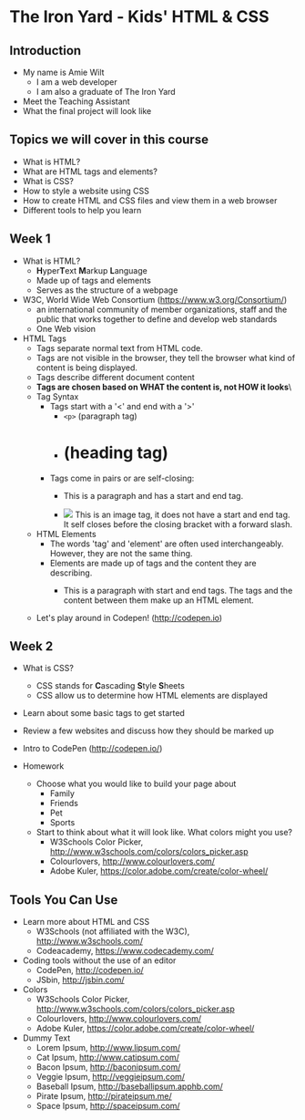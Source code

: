 # The Iron Yard - Kids' HTML & CSS

## Introduction
  - My name is Amie Wilt
    - I am a web developer
    - I am also a graduate of The Iron Yard
  - Meet the Teaching Assistant
  - What the final project will look like

## Topics we will cover in this course
  - What is HTML?
  - What are HTML tags and elements?
  - What is CSS?
  - How to style a website using CSS
  - How to create HTML and CSS files and view them in a web browser
  - Different tools to help you learn
  
## Week 1
  - What is HTML?
    - **H**yper**T**ext **M**arkup **L**anguage
    - Made up of tags and elements
    - Serves as the structure of a webpage
  - W3C, World Wide Web Consortium (https://www.w3.org/Consortium/)
    - an international community of member organizations, staff and the public that works together to define and develop web standards
    - One Web vision
  - HTML Tags
    - Tags separate normal text from HTML code.
    - Tags are not visible in the browser, they tell the browser what kind of content is being displayed.
    - Tags describe different document content
    - **Tags are chosen based on WHAT the content is, not HOW it looks**\
    - Tag Syntax
      - Tags start with a '<' and end with a '>'
        - `<p>` (paragraph tag)
        - <h1> (heading tag)
      - Tags come in pairs or are self-closing:
        - <p>This is a paragraph and has a start and end tag.</p>
        - <img src="image.jpg" /> This is an image tag, it does not have a start and end tag. It self closes before the closing bracket with a forward slash.
    - HTML Elements
      - The words 'tag' and 'element' are often used interchangeably. However, they are not the same thing.
      - Elements are made up of tags and the content they are describing.
        - <p>This is a paragraph with start and end tags. The tags and the content between them make up an HTML element.</p>
    - Let's play around in Codepen! (http://codepen.io)

## Week 2
  - What is CSS?
    - CSS stands for **C**ascading **S**tyle **S**heets
    - CSS allow us to determine how HTML elements are displayed
  - Learn about some basic tags to get started
  - Review a few websites and discuss how they should be marked up
  - Intro to CodePen (http://codepen.io/)
  
  - Homework
    - Choose what you would like to build your page about
      - Family
      - Friends
      - Pet
      - Sports
    - Start to think about what it will look like. What colors might you use?
      - W3Schools Color Picker, http://www.w3schools.com/colors/colors_picker.asp
      - Colourlovers, http://www.colourlovers.com/
      - Adobe Kuler, https://color.adobe.com/create/color-wheel/

## Tools You Can Use
  - Learn more about HTML and CSS
    - W3Schools (not affiliated with the W3C), http://www.w3schools.com/
    - Codeacademy, https://www.codecademy.com/
  - Coding tools without the use of an editor
    - CodePen, http://codepen.io/
    - JSbin, http://jsbin.com/
  - Colors
    - W3Schools Color Picker, http://www.w3schools.com/colors/colors_picker.asp
    - Colourlovers, http://www.colourlovers.com/
    - Adobe Kuler, https://color.adobe.com/create/color-wheel/
  - Dummy Text
    - Lorem Ipsum, http://www.lipsum.com/
    - Cat Ipsum, http://www.catipsum.com/
    - Bacon Ipsum, http://baconipsum.com/
    - Veggie Ipsum, http://veggieipsum.com/
    - Baseball Ipsum, http://baseballipsum.apphb.com/
    - Pirate Ipsum, http://pirateipsum.me/
    - Space Ipsum, http://spaceipsum.com/
